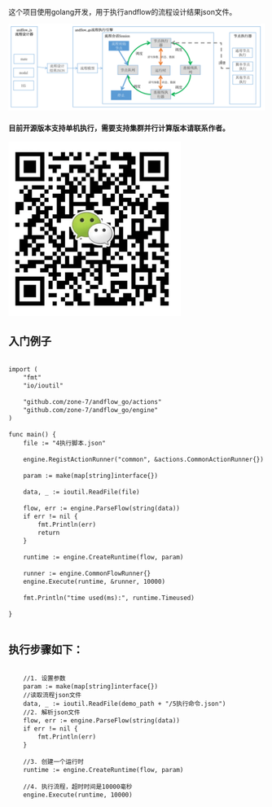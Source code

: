 这个项目使用golang开发，用于执行andflow的流程设计结果json文件。

<img src="./doc/arch.png"/>

#### 目前开源版本支持单机执行，需要支持集群并行计算版本请联系作者。
<img src="./doc/wx.png"/>


## 入门例子
```

import (
	"fmt"
	"io/ioutil"

	"github.com/zone-7/andflow_go/actions"
	"github.com/zone-7/andflow_go/engine"
)

func main() {
	file := "4执行脚本.json"

	engine.RegistActionRunner("common", &actions.CommonActionRunner{})

	param := make(map[string]interface{})

	data, _ := ioutil.ReadFile(file)

	flow, err := engine.ParseFlow(string(data))
	if err != nil {
		fmt.Println(err)
		return
	}

	runtime := engine.CreateRuntime(flow, param)

	runner := engine.CommonFlowRunner{}
	engine.Execute(runtime, &runner, 10000)

	fmt.Println("time used(ms):", runtime.Timeused)

}


```

## 执行步骤如下：
```
    
    //1. 设置参数
	param := make(map[string]interface{})
    //读取流程json文件 
	data, _ := ioutil.ReadFile(demo_path + "/5执行命令.json")
    //2. 解析json文件
	flow, err := engine.ParseFlow(string(data))
	if err != nil {
		fmt.Println(err)
	}
 
    //3. 创建一个运行时
	runtime := engine.CreateRuntime(flow, param)
     
    //4. 执行流程，超时时间是10000毫秒
	engine.Execute(runtime, 10000)
      

```

